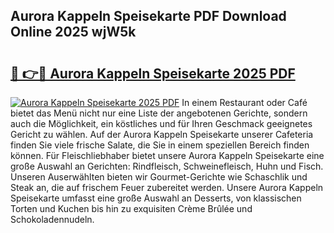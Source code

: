 ## Aurora Kappeln Speisekarte PDF Download Online 2025 wjW5k

# <h2><a href="http://gccesqw.nevu.top/?p=Aurora+Kappeln+Speisekarte">🔗 👉🔴 Aurora Kappeln Speisekarte 2025 PDF</a></h2>

[![Aurora Kappeln Speisekarte 2025 PDF](https://i.imgur.com/dBaPXMq.png)](http://gccesqw.nevu.top/?p=Aurora+Kappeln+Speisekarte)
In einem Restaurant oder Café bietet das Menü nicht nur eine Liste der angebotenen Gerichte, sondern auch die Möglichkeit, ein köstliches und für Ihren Geschmack geeignetes Gericht zu wählen. Auf der Aurora Kappeln Speisekarte unserer Cafeteria finden Sie viele frische Salate, die Sie in einem speziellen Bereich finden können. Für Fleischliebhaber bietet unsere Aurora Kappeln Speisekarte eine große Auswahl an Gerichten: Rindfleisch, Schweinefleisch, Huhn und Fisch. Unseren Auserwählten bieten wir Gourmet-Gerichte wie Schaschlik und Steak an, die auf frischem Feuer zubereitet werden. Unsere Aurora Kappeln Speisekarte umfasst eine große Auswahl an Desserts, von klassischen Torten und Kuchen bis hin zu exquisiten Crème Brûlée und Schokoladennudeln.
